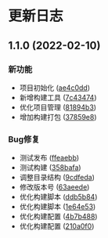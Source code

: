 # 更新日志
## 1.1.0 (2022-02-10)


### 新功能

* 项目初始化 ([ae4c0dd](https://github.com/eliduty/libs/commit/ae4c0dd88abbae9fc9aa1068365bdcb1d1acc804))
* 新增构建工具 ([7c43474](https://github.com/eliduty/libs/commit/7c43474120cacfbc783465bb7e3bfff37618ff8c))
* 优化项目管理 ([81894b3](https://github.com/eliduty/libs/commit/81894b3194bc798cbafd9c21b798f632acf36e46))
* 增加构建打包 ([37859e8](https://github.com/eliduty/libs/commit/37859e835cb81964a6ea8b31369525751dd76841))


### Bug修复

* 测试发布 ([ffeaebb](https://github.com/eliduty/libs/commit/ffeaebb091798b6c234fa469cbfe592c8fb5a9da))
* 测试构建 ([358bafa](https://github.com/eliduty/libs/commit/358bafa9750dbbdc452deb0a1cc37f003d71345e))
* 调整目录结构 ([9cdfeda](https://github.com/eliduty/libs/commit/9cdfedaa34a03fcd79c7521972102245886c1a72))
* 修改版本号 ([63aeede](https://github.com/eliduty/libs/commit/63aeede2b0df257bfb419dfa73d1f9145028cc3e))
* 优化构建脚本 ([ddb5b84](https://github.com/eliduty/libs/commit/ddb5b845d37521b19440db41b6a411865e31fac2))
* 优化构建脚本 ([1e64e53](https://github.com/eliduty/libs/commit/1e64e537e2e833f1bb4d89711a5a984a30ebdfe4))
* 优化构建配置 ([4b7b488](https://github.com/eliduty/libs/commit/4b7b48865aed037a95fa63a7f3d3cd9c68952270))
* 优化构建配置 ([210a0f0](https://github.com/eliduty/libs/commit/210a0f02a6e3a64ddf7d8551714aef6d1c7b712d))
